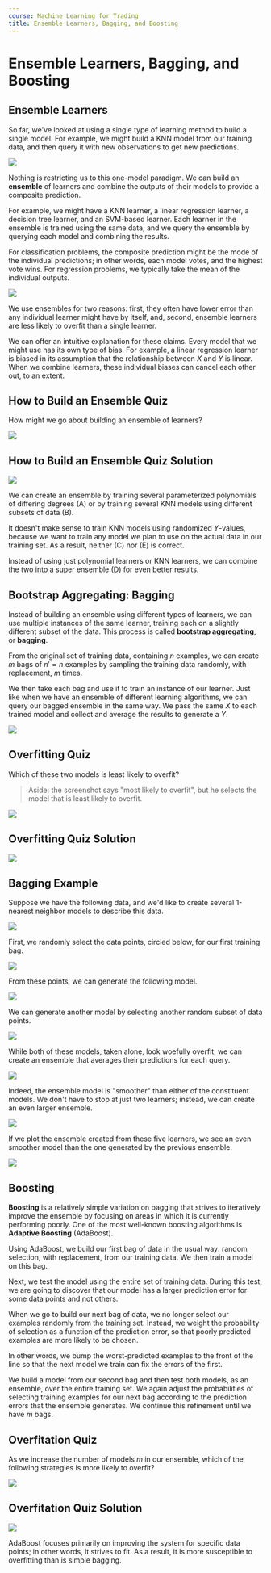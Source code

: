 ```yaml
---
course: Machine Learning for Trading
title: Ensemble Learners, Bagging, and Boosting
---
```


# Ensemble Learners, Bagging, and Boosting

## Ensemble Learners

So far, we've looked at using a single type of learning method to build a single
model. For example, we might build a KNN model from our training data, and then
query it with new observations to get new predictions.

![](https://assets.omscs-notes.com/images/notes/machine-learning-trading/2020-02-02-17-47-15.png)

Nothing is restricting us to this one-model paradigm. We can build an
**ensemble** of learners and combine the outputs of their models to provide a
composite prediction.

For example, we might have a KNN learner, a linear regression learner, a
decision tree learner, and an SVM-based learner. Each learner in the ensemble is
trained using the same data, and we query the ensemble by querying each model
and combining the results.

For classification problems, the composite prediction might be the mode of the
individual predictions; in other words, each model votes, and the highest vote
wins. For regression problems, we typically take the mean of the individual
outputs.

![](https://assets.omscs-notes.com/images/notes/machine-learning-trading/2020-02-02-17-51-24.png)

We use ensembles for two reasons: first, they often have lower error than any
individual learner might have by itself, and, second, ensemble learners are less
likely to overfit than a single learner.

We can offer an intuitive explanation for these claims. Every model that we
might use has its own type of bias. For example, a linear regression learner is
biased in its assumption that the relationship between $X$ and $Y$ is linear.
When we combine learners, these individual biases can cancel each other out, to
an extent.

## How to Build an Ensemble Quiz

How might we go about building an ensemble of learners?

![](https://assets.omscs-notes.com/images/notes/machine-learning-trading/2020-02-02-18-16-45.png)

## How to Build an Ensemble Quiz Solution

![](https://assets.omscs-notes.com/images/notes/machine-learning-trading/2020-02-02-18-18-42.png)

We can create an ensemble by training several parameterized polynomials of
differing degrees (A) or by training several KNN models using different subsets
of data (B).

It doesn't make sense to train KNN models using randomized $Y$-values, because
we want to train any model we plan to use on the actual data in our training
set. As a result, neither (C) nor (E) is correct.

Instead of using just polynomial learners or KNN learners, we can combine the
two into a super ensemble (D) for even better results.

## Bootstrap Aggregating: Bagging

Instead of building an ensemble using different types of learners, we can use
multiple instances of the same learner, training each on a slightly different
subset of the data. This process is called **bootstrap aggregating**, or
**bagging**.

From the original set of training data, containing $n$ examples, we can create
$m$ bags of $n' = n$ examples by sampling the training data randomly, with
replacement, $m$ times.

We then take each bag and use it to train an instance of our learner. Just like
when we have an ensemble of different learning algorithms, we can query our
bagged ensemble in the same way. We pass the same $X$ to each trained model and
collect and average the results to generate a $Y$.

![](https://assets.omscs-notes.com/images/notes/machine-learning-trading/2020-02-02-20-18-59.png)

## Overfitting Quiz

Which of these two models is least likely to overfit?

> Aside: the screenshot says "most likely to overfit", but he selects the model
> that is least likely to overfit.

![](https://assets.omscs-notes.com/images/notes/machine-learning-trading/2020-02-02-20-19-46.png)

## Overfitting Quiz Solution

![](https://assets.omscs-notes.com/images/notes/machine-learning-trading/2020-02-02-20-20-05.png)

## Bagging Example

Suppose we have the following data, and we'd like to create several 1-nearest
neighbor models to describe this data.

![](https://assets.omscs-notes.com/images/notes/machine-learning-trading/2020-02-02-22-25-31.png)

First, we randomly select the data points, circled below, for our first training
bag.

![](https://assets.omscs-notes.com/images/notes/machine-learning-trading/2020-02-02-22-26-04.png)

From these points, we can generate the following model.

![](https://assets.omscs-notes.com/images/notes/machine-learning-trading/2020-02-02-22-26-26.png)

We can generate another model by selecting another random subset of data points.

![](https://assets.omscs-notes.com/images/notes/machine-learning-trading/2020-02-02-22-27-23.png)

While both of these models, taken alone, look woefully overfit, we can create an
ensemble that averages their predictions for each query.

![](https://assets.omscs-notes.com/images/notes/machine-learning-trading/2020-02-02-22-28-15.png)

Indeed, the ensemble model is "smoother" than either of the constituent models.
We don't have to stop at just two learners; instead, we can create an even
larger ensemble.

![](https://assets.omscs-notes.com/images/notes/machine-learning-trading/2020-02-02-22-29-25.png)

If we plot the ensemble created from these five learners, we see an even
smoother model than the one generated by the previous ensemble.

![](https://assets.omscs-notes.com/images/notes/machine-learning-trading/2020-02-02-22-30-17.png)

## Boosting

**Boosting** is a relatively simple variation on bagging that strives to
iteratively improve the ensemble by focusing on areas in which it is currently
performing poorly. One of the most well-known boosting algorithms is **Adaptive
Boosting** (AdaBoost).

Using AdaBoost, we build our first bag of data in the usual way: random
selection, with replacement, from our training data. We then train a model on
this bag.

Next, we test the model using the entire set of training data. During this test,
we are going to discover that our model has a larger prediction error for some
data points and not others.

When we go to build our next bag of data, we no longer select our examples
randomly from the training set. Instead, we weight the probability of selection
as a function of the prediction error, so that poorly predicted examples are
more likely to be chosen.

In other words, we bump the worst-predicted examples to the front of the line so
that the next model we train can fix the errors of the first.

We build a model from our second bag and then test both models, as an ensemble,
over the entire training set. We again adjust the probabilities of selecting
training examples for our next bag according to the prediction errors that the
ensemble generates. We continue this refinement until we have $m$ bags.

## Overfitation Quiz

As we increase the number of models $m$ in our ensemble, which of the following
strategies is more likely to overfit?

![](https://assets.omscs-notes.com/images/notes/machine-learning-trading/2020-02-02-22-55-14.png)

## Overfitation Quiz Solution

![](https://assets.omscs-notes.com/images/notes/machine-learning-trading/2020-02-02-22-55-46.png)

AdaBoost focuses primarily on improving the system for specific data points; in
other words, it strives to fit. As a result, it is more susceptible to
overfitting than is simple bagging.
